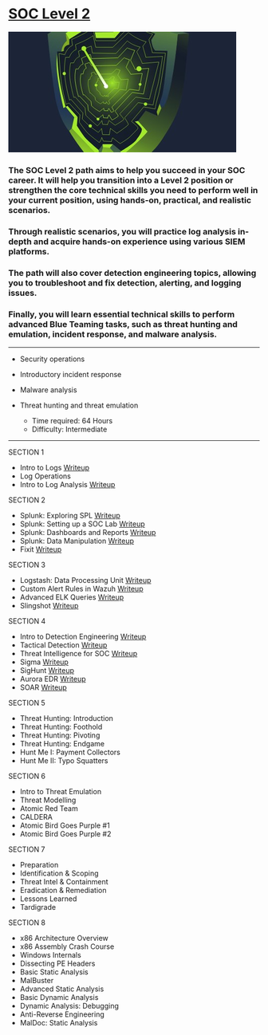 # [SOC Level 2](https://tryhackme.com/path-action/soclevel2/join)
 
![Image not set yet](https://github.com/C3LKO/TryHackMe/blob/master/Assets/SOC%20Level%202.jpg)

### The SOC Level 2 path aims to help you succeed in your SOC career. It will help you transition into a Level 2 position or strengthen the core technical skills you need to perform well in your current position, using hands-on, practical, and realistic scenarios.

### Through realistic scenarios, you will practice log analysis in-depth and acquire hands-on experience using various SIEM platforms. 
### The path will also cover detection engineering topics, allowing you to troubleshoot and fix detection, alerting, and logging issues. 
### Finally, you will learn essential technical skills to perform advanced Blue Teaming tasks, such as threat hunting and emulation, incident response, and malware analysis.

----

  - Security operations
  - Introductory incident response
  - Malware analysis
  - Threat hunting and threat emulation

    - Time required: 64 Hours
    - Difficulty: Intermediate
   
----     

SECTION 1

   - Intro to Logs <a href="https://medium.com/@joseruizsec/soc-analyst-level-2-tryhackme-log-analysis-intro-to-logs-b7b2bfbc66b5" target="_blank">Writeup</a>
   - Log Operations
   - Intro to Log Analysis <a href="https://medium.com/@igor670/tryhackme-intro-to-log-analysis-walkthrough-5a9a51911c76" target="_blank">Writeup</a>

SECTION 2

   - Splunk: Exploring SPL <a href="https://sibermetin.com/splunk-exploring-spl" target="_blank">Writeup</a>
   - Splunk: Setting up a SOC Lab <a href="https://medium.com/@abhishek.rk96/tryhackme-splunk-setting-up-a-soc-lab-1fba3ab043de" target="_blank">Writeup</a>
   - Splunk: Dashboards and Reports <a href="https://vyshak-hari.medium.com/splunk-dashboards-and-reports-by-tryhackme-41f1ba6ed859" target="_blank">Writeup</a>
   - Splunk: Data Manipulation <a href="https://medium.com/@joseruizsec/soc-analyst-level-2-tryhackme-splunk-data-manipulation-c3007fd29cfc" target="_blank">Writeup</a>
   - Fixit <a href="https://medium.com/@abhishek.rk96/tryhackme-fixit-writeup-02b2460e6f66" target="_blank">Writeup</a>

SECTION 3

   - Logstash: Data Processing Unit <a href="https://medium.com/@0x4C1D/try-hack-me-logstash-data-processing-unit-walkthrough-1242cc368015" target="_blank">Writeup</a>
   - Custom Alert Rules in Wazuh <a href="https://medium.com/@josephalan17201972/custom-alert-rules-in-wazuh-tryhackme-write-up-613e8e99a6b3" target="_blank">Writeup</a>
   - Advanced ELK Queries <a href="https://medium.com/@Mohamed-Medhat/advanced-elk-queries-tryhackme-writeup-7edee6864d11" target="_blank">Writeup</a>
   - Slingshot <a href="https://medium.com/@MDK_BE/tryhackme-slingshot-walkthrough-fa6c06c11b0e" target="_blank">Writeup</a>

SECTION 4

   - Intro to Detection Engineering <a href="https://medium.com/@emrah-yigiz/intro-to-detection-engineering-tryhackme-thm-walkthrough-37af449bdee2" target="_blank">Writeup</a>
   - Tactical Detection <a href="https://medium.com/@kumarishefu.4507/try-hack-me-tactical-detection-write-up-82d2f086641d" target="_blank">Writeup</a>
   - Threat Intelligence for SOC <a href="https://medium.com/@0x4C1D/try-hack-me-threat-intelligence-for-soc-walkthrough-1584f09e144" target="_blank">Writeup</a>
   - Sigma <a href="https://medium.com/@kumarishefu.4507/try-hack-me-sigma-detection-rule-write-up-2ea6434336b1" target="_blank">Writeup</a>
   - SigHunt <a href="https://medium.com/@Mohamed-Medhat/sighunt-tryhackme-writeup-1e5982a6e000" target="_blank">Writeup</a>
   - Aurora EDR <a href="https://medium.com/@Mohamed-Medhat/aurora-edr-tryhackme-writeup-cf23bdccfe18" target="_blank">Writeup</a>
   - SOAR <a href="https://medium.com/@emrah-yigiz/tryhackme-soar-a6cfc38451eb" target="_blank">Writeup</a>

SECTION 5

   - Threat Hunting: Introduction
   - Threat Hunting: Foothold
   - Threat Hunting: Pivoting
   - Threat Hunting: Endgame
   - Hunt Me I: Payment Collectors
   - Hunt Me II: Typo Squatters

SECTION 6

   - Intro to Threat Emulation
   - Threat Modelling
   - Atomic Red Team
   - CALDERA
   - Atomic Bird Goes Purple #1
   - Atomic Bird Goes Purple #2

SECTION 7

   - Preparation
   - Identification & Scoping
   - Threat Intel & Containment
   - Eradication & Remediation
   - Lessons Learned
   - Tardigrade

SECTION 8

   - x86 Architecture Overview
   - x86 Assembly Crash Course
   - Windows Internals
   - Dissecting PE Headers
   - Basic Static Analysis
   - MalBuster
   - Advanced Static Analysis
   - Basic Dynamic Analysis
   - Dynamic Analysis: Debugging
   - Anti-Reverse Engineering
   - MalDoc: Static Analysis
